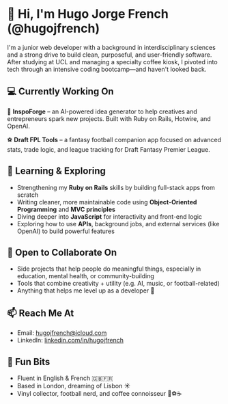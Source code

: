 # 👋 Hi, I'm Hugo Jorge French (@hugojfrench)

I'm a junior web developer with a background in interdisciplinary sciences and a strong drive to build clean, purposeful, and user-friendly software. After studying at UCL and managing a specialty coffee kiosk, I pivoted into tech through an intensive coding bootcamp—and haven't looked back.

## 💻 Currently Working On
🧠 **InspoForge** – an AI-powered idea generator to help creatives and entrepreneurs spark new projects. Built with Ruby on Rails, Hotwire, and OpenAI.

⚽ **Draft FPL Tools** – a fantasy football companion app focused on advanced stats, trade logic, and league tracking for Draft Fantasy Premier League.

## 🌱 Learning & Exploring
- Strengthening my **Ruby on Rails** skills by building full-stack apps from scratch
- Writing cleaner, more maintainable code using **Object-Oriented Programming** and **MVC principles**
- Diving deeper into **JavaScript** for interactivity and front-end logic
- Exploring how to use **APIs**, background jobs, and external services (like OpenAI) to build powerful features

## 🤝 Open to Collaborate On
- Side projects that help people do meaningful things, especially in education, mental health, or community-building
- Tools that combine creativity + utility (e.g. AI, music, or football-related)
- Anything that helps me level up as a developer 💪

## 📫 Reach Me At
- Email: [hugojfrench@icloud.com](mailto:hugojfrench@icloud.com)
- LinkedIn: [linkedin.com/in/hugojfrench](https://www.linkedin.com/in/hugojfrench)

## 🧩 Fun Bits
- Fluent in English & French 🇬🇧🇫🇷  
- Based in London, dreaming of Lisbon ☀️  
- Vinyl collector, football nerd, and coffee connoisseur 🎷⚽☕️  
